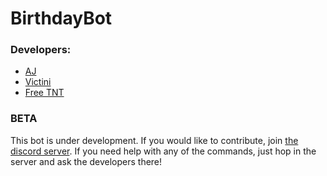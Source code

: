 # BirthdayBot

### Developers:
- [AJ](https://github.com/aj20418)
- [Victini](https://github.com/umbresp)
- [Free TNT](https://github.com/freetnt5852)

### BETA
This bot is under development. If you would like to contribute, join [the discord server](https://discord.gg/hEPxEX6). If you need help with any of the commands, just hop in the server and ask the developers there!
